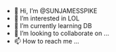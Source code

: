 - 👋 Hi, I’m @SUNJAMESSPIKE
- 👀 I’m interested in  LOL
- 🌱 I’m currently learning  DB
- 💞️ I’m looking to collaborate on ...
- 📫 How to reach me ...

<!---
SUNJAMESSPIKE/SUNJAMESSPIKE is a ✨ special ✨ repository because its `README.md` (this file) appears on your GitHub profile.
You can click the Preview link to take a look at your changes.
--->
